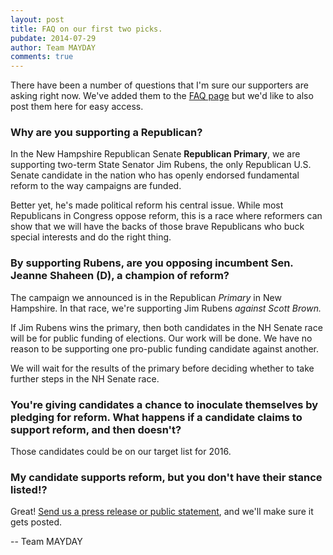 ```yaml
---
layout: post
title: FAQ on our first two picks. 
pubdate: 2014-07-29
author: Team MAYDAY
comments: true
---
```


There have been a number of questions that I'm sure our supporters are asking right now.  We've added them to the [FAQ page](/faq) but we'd like to also post them here for easy access. 

### Why are you supporting a Republican?

In the New Hampshire Republican Senate **Republican Primary**, we are supporting two-term State Senator Jim Rubens, the only Republican U.S. Senate candidate in the nation who has openly endorsed fundamental reform to the way campaigns are funded. 

Better yet, he's made political reform his central issue. While most Republicans in Congress oppose reform, this is a race where reformers can show that we will have the backs of those brave Republicans who buck special interests and do the right thing.

### By supporting Rubens, are you opposing incumbent Sen. Jeanne Shaheen (D), a champion of reform?

The campaign we announced is in the Republican *Primary* in New Hampshire. In that race, we're supporting Jim Rubens *against Scott Brown.* 

If Jim Rubens wins the primary, then both candidates in the NH Senate race will be for public funding of elections. Our work will be done. We have no reason to be supporting one pro-public funding candidate against another. 

We will wait for the results of the primary before deciding whether to take further steps in the NH Senate race.  

### You're giving candidates a chance to inoculate themselves by pledging for reform. What happens if a candidate claims to support reform, and then doesn't?

Those candidates could be on our target list for 2016. 

### My candidate supports reform, but you don't have their stance listed!?

Great! [Send us a press release or public statement](/contact), and we'll make sure it gets posted.

-- Team MAYDAY